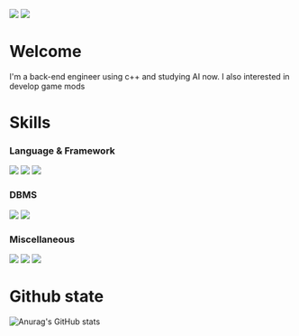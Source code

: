 <a href="https://github.com/hsj3925" target="_blank"><img src="https://img.shields.io/badge/Github-181717?style=flat-square&logo=GitHub&logoColor=FFFFFF"/></a>
<a href="https://www.nexusmods.com/users/38128390" target="_blank"><img src="https://img.shields.io/badge/NexusMods-FF9900?style=flat-square&logo=Bath ASU&logoColor=FFFFFF"/></a>
# Welcome
I'm a back-end engineer using c++ and
studying AI now.
I also interested in develop game mods

# Skills
### Language & Framework
<a><img src="https://img.shields.io/badge/C++-00599C?style=flat-square&logo=cplusplus&logoColor=FFFFFF"/></a>
<a><img src="https://img.shields.io/badge/C%23-239120?style=flat-square&logo=csharp&logoColor=FFFFFF"/></a>
<a><img src="https://img.shields.io/badge/Python-3776AB?style=flat-square&logo=python&logoColor=FFFFFF"/></a>  
### DBMS
<a><img src="https://img.shields.io/badge/MSSQL-CC2927?style=flat-square&logo=microsoftsqlserver&logoColor=FFFFFF"/></a>
<a><img src="https://img.shields.io/badge/Oracle-F80000?style=flat-square&logo=oracle&logoColor=FFFFFF"/></a>
### Miscellaneous
<a><img src="https://img.shields.io/badge/Git-F05032?style=flat-square&logo=git&logoColor=FFFFFF"/></a>
<a><img src="https://img.shields.io/badge/Creation Kit-181717?style=flat-square&logo=ipfs&logoColor=FFFFFF"/></a>
<a><img src="https://img.shields.io/badge/Unity-181717?style=flat-square&logo=unity&logoColor=FFFFFF"/></a>
# Github state
![Anurag's GitHub stats](https://github-readme-stats.vercel.app/api?username=hsj3925&show_icons=true&theme=apprentice)
